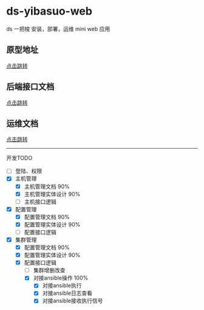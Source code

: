 # ds-yibasuo-web

ds 一把梭 安装，部署，运维 mini web 应用

## 原型地址

[点击跳转](http://121.36.110.148:22245/start_1.html)

## 后端接口文档

[点击跳转](./doc/backend)

## 运维文档

[点击跳转](./doc/devops)

---

开发TODO

- [ ] 登陆、权限
- [x] 主机管理
  - [x] 主机管理文档 90%
  - [x] 主机管理实体设计 90%
  - [ ] 主机接口逻辑
- [x] 配置管理
  - [x] 配置管理文档 90%
  - [x] 配置管理实体设计 90%
  - [ ] 配置接口逻辑
- [x] 集群管理
  - [x] 配置管理文档 90%
  - [x] 配置管理实体设计 90%
  - [x] 配置接口逻辑
    - [ ] 集群增删改查 
    - [x] 对接ansible操作 100%
      - [x] 对接ansible执行
      - [x] 对接ansible日志查看
      - [x] 对接ansible接收执行信号
